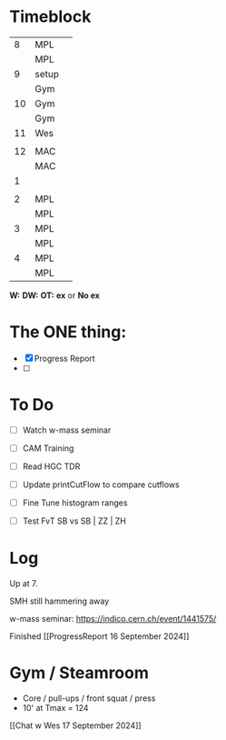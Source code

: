 # Timeblock

|     |       |     |
| --- | ----- | --- |
| 8   | MPL   |     |
|     | MPL   |     |
| 9   | setup |     |
|     | Gym   |     |
| 10  | Gym   |     |
|     | Gym   |     |
| 11  | Wes   |     |
|     |       |     |
| 12  | MAC   |     |
|     | MAC   |     |
| 1   |       |     |
|     |       |     |
| 2   | MPL   |     |
|     | MPL   |     |
| 3   | MPL   |     |
|     | MPL   |     |
| 4   | MPL   |     |
|     | MPL   |     |

**W:**
**DW:**
**OT:**
**ex** or **No ex**

# The ONE thing: 
- [x] Progress Report
- [ ] 


# To Do
- [ ] Watch w-mass seminar
- [ ] CAM Training
- [ ] Read HGC TDR
- [ ] Update printCutFlow to compare cutflows
- [ ] Fine Tune histogram ranges
- [ ] Test FvT SB vs SB | ZZ | ZH



# Log

Up at 7. 

SMH still hammering away

w-mass seminar: https://indico.cern.ch/event/1441575/

Finished [[ProgressReport 16 September 2024]]

# Gym / Steamroom
- Core / pull-ups / front squat / press
- 10' at Tmax = 124

[[Chat w Wes 17 September 2024]]
